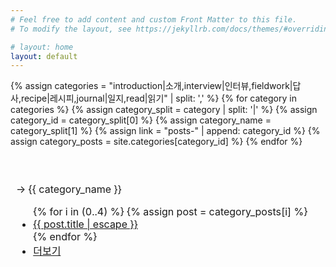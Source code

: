 ```yaml
---
# Feel free to add content and custom Front Matter to this file.
# To modify the layout, see https://jekyllrb.com/docs/themes/#overriding-theme-defaults

# layout: home
layout: default
---
```


<table>
  <tr>
    <td style="border: 1px solid transparent;">
      <p></p>
      <p></p>
    </td>
  </tr>
  {% assign categories = "introduction|소개,interview|인터뷰,fieldwork|답사,recipe|레시피,journal|일지,read|읽기" | split: ',' %}
  {% for category in categories %}
    {% assign category_split = category | split: '|' %}
    {% assign category_id = category_split[0] %}
    {% assign category_name = category_split[1] %}
    {% assign link = "posts-" | append: category_id %}
    {% assign category_posts = site.categories[category_id] %}
    <tr>
      <td style="border: 1px solid transparent;">
        <p>→ {{ category_name }}</p>
        <ul>
          {% for i in (0..4) %}
          {% assign post = category_posts[i] %}
          <li class="post-list-item-index">
            <a href="{{ post.url | relative_url }}">
              {{ post.title | escape }}
            </a>
          </li>
          {% endfor %}
          <li class=".post-list-item-more">
            <a href="{{ link }}">더보기</a>
          </li>
        </ul>
      </td>
    </tr>
  {% endfor %}
</table>